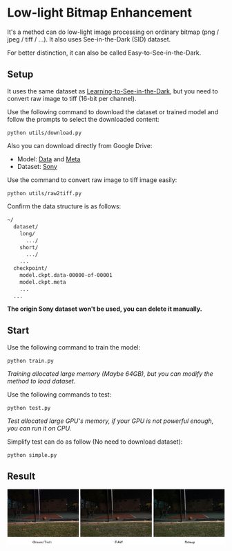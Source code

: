 # Low-light Bitmap Enhancement

It's a method can do low-light image processing on ordinary bitmap (png / jpeg / tiff / ...). It also uses See-in-the-Dark (SID) dataset.

For better distinction, it can also be called Easy-to-See-in-the-Dark.

## Setup

It uses the same dataset as [Learning-to-See-in-the-Dark](https://github.com/cchen156/Learning-to-See-in-the-Dark), but you need to convert raw image to tiff (16-bit per channel).

Use the following command to download the dataset or trained model and follow the prompts to select the downloaded content:

```
python utils/download.py
```

Also you can download directly from Google Drive:

- Model: [Data](https://drive.google.com/file/d/1xdw4oJbrfeV5U6YZMDCIXJxjIIa8fOhE/view?usp=sharing) and [Meta](https://drive.google.com/file/d/1Pv0y04lDO0CfhGVQ6IbeeMZFysF7QRGU/view?usp=sharing)
- Dataset: [Sony](https://drive.google.com/file/d/10kpAcvldtcb9G2ze5hTcF1odzu4V_Zvh/view?usp=sharing)

Use the command to convert raw image to tiff image easily:

```
python utils/raw2tiff.py
```

Confirm the data structure is as follows:

```
~/
  dataset/
    long/
      .../
    short/
      .../
    ...
  checkpoint/
    model.ckpt.data-00000-of-00001
    model.ckpt.meta
    ...
  ...
```

**The origin Sony dataset won't be used, you can delete it manually.**

## Start

Use the following command to train the model:

```
python train.py
```

*Training allocated large memory (Maybe 64GB), but you can modify the method to load dataset.*

Use the following commands to test:

```
python test.py
```

*Test allocated large GPU's memory, if your GPU is not powerful enough, you can run it on CPU.*

Simplify test can do as follow (No need to download dataset):

```
python simple.py
```

## Result

![Rusult](docs/imgs/result.png)
